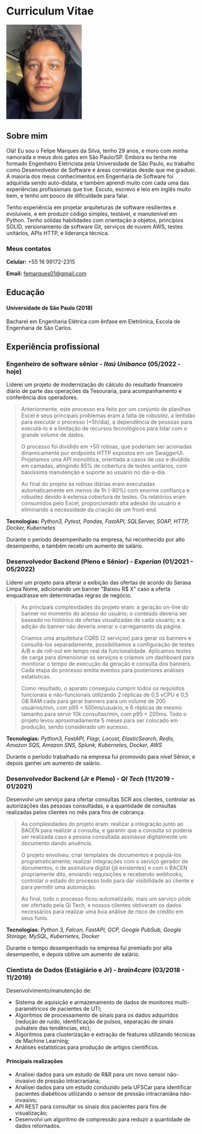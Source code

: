# Curriculum Vitae

<img src="./me.JPG" alt="me" width="200"/>

## Sobre mim

Olá! Eu sou o Felipe Marques da Silva, tenho 29 anos, e moro com minha namorada e meus dois gatos em São Paulo/SP.
Embora eu tenha me formado Engenheiro Eletricista pela Universidade de São Paulo, eu trabalho como Desenvolvedor de
Software e áreas correlatas desde que me graduei. A maioria dos meus conhecimentos em Engenharia de Software foi
adquirida sendo auto-didata, e também aprendi muito com cada uma das experiências profissionais que tive. Escuto,
escrevo e leio em inglês muito bem, e tenho um pouco de dificuldade para falar.

Tenho experiência em projetar arquiteturas de software resilientes e evoluíveis, e em produzir código simples, testável,
e manutenível em Python. Tenho sólidas habilidades com orientação a objetos, princípios SOLID, versionamento de software
Git, serviços de nuvem AWS, testes unitários, APIs HTTP, e liderança técnica.

### Meus contatos

**Celular:** +55 16 99172-2315

**Email:** femarques01@gmail.com

## Educação

#### Universidade de São Paulo (2018)

Bacharel em Engenharia Elétrica com ênfase em Eletrônica, Escola de Engenharia de São Carlos.

## Experiência profissional

### **Engenheiro de software sênior** - *Itaú Unibanco* (05/2022 - hoje)

Liderei um projeto de modernização do cálculo do resultado financeiro diário de parte das operações da Tesouraria, para
acompanhamento e conferência dos operadores.

> Anteriormente, este processo era feito por um conjunto de planilhas Excel e seus principais problemas eram a falta
> de robustez, a lentidão para executar o processo (+5h/dia), a dependência de pessoas para executá-lo e a limitação de
> recursos tecnológicos para lidar com o grande volume de dados.
>
> O processo foi dividido em +50 rotinas, que poderiam ser acionadas dinamicamente por endpoints HTTP expostos em um
> SwaggerUI. Projetamos uma API monolítica, orientada a casos de uso e dividida em camadas, atingindo 85% de cobertura 
> de testes unitários, com baixíssima manutenção e suporte ao usuário no dia-a-dia.
>
> Ao final do projeto as rotinas diárias eram executadas automaticamente em menos de 1h (-80%) com enorme
> confiança e robustez devido à extensa cobertura de testes. Os relatórios eram consumidos pelo Excel, proporcionado
> alta adesão do usuário e eliminando a necessidade da criação de um front-end.

**Tecnologias:** *Python3, Pytest, Pandas, FastAPI, SQLServer, SOAP, HTTP, Docker, Kubernetes*

Durante o período desempenhado na empresa, fui reconhecido por alto desempenho, e também recebi um aumento 
de salário.

### **Desenvolvedor Backend** (Pleno e Sênior) - *Experian* (01/2021 - 05/2022)

Liderei um projeto para alterar a exibição das ofertas de acordo do Serasa Limpa Nome, adicionando um banner 
"Baixou R$ X" caso a oferta enquadrasse em determinadas regras de negócio.

> As principais complexidades do projeto eram: a geração on-line do banner no momento do acesso do usuário; o conteúdo
> deveria ser baseado no histórico de ofertas visualizadas de cada usuário; e a adição do banner não deveria onerar o
> carregamento da página.
>
> Criamos uma arquitetura CQRS (2 serviços) para gerar os banners e consultá-los separadamente, possibilitamos
> a configuração de testes A/B e de roll-out em tempo real da funcionalidade. Aplicamos testes de carga para dimensionar
> os serviços e criamos um dashboard para monitorar o tempo de execução da geração e consulta dos banners. Cada etapa do 
> processo emitia eventos para posteriores análises estatísticas.
>
> Como resultado, o aparato conseguiu cumprir todos os requisitos funcionais e não-funcionais utilizando 2 réplicas 
> de 0,5 vCPU e 0,5 GB RAM cada para gerar banners para um volume de 200 usuários/min, com p95 < 500ms/usuário, e 6 
> réplicas de mesmo tamanho para servir 10k consultas/min, com p95 < 200ms. Todo o projeto levou aproximadamente 5 
> meses para ser colocado em produção, sendo considerado um sucesso.

**Tecnologias:** *Python3, FastAPI, Flagr, Locust, ElasticSearch, Redis, Amazon SQS, Amazon SNS, Splunk, Kubernetes,
Docker, AWS*

Durante o período trabalhado na empresa fui promovido para nível Sênior, e depois ganhei um aumento de salário.

### **Desenvolvedor Backend** (Jr e Pleno) - *QI Tech* (11/2019 - 01/2021)

Desenvolvi um serviço para ofertar consultas SCR aos clientes, controlar as autorizações das pessoas consultadas, e 
a quantidade de consultas realizadas pelos clientes no mês para fins de cobrança.

> As complexidades do projeto eram: realizar a integração junto ao BACEN para realizar a consulta; e garantir 
> que a consulta só poderia ser realizada caso a pessoa consultada assinasse digitalmente um documento dando anuência.
> 
> O projeto envolveu: criar templates de documentos e populá-los programaticamente; realizar integrações com o serviço
> gerador de documentos, o de assinatura digital (já existentes) e com o BACEN propriamente dito, enviando requisições
> e recebendo webhooks; controlar o estado do processo todo para dar visibilidade ao cliente e para permitir uma 
> automação.
> 
> Ao final, todo o processo ficou automatizado, mais um serviço pôde ser ofertado pela QI Tech, e nossos clientes
> obtiveram os dados necessários para realizar uma boa análise de risco de crédito em seus funis.

**Tecnologias**: *Python 3, Falcon, FastAPI, GCP, Google PubSub, Google Storage, MySQL, Kubernetes, Docker* 

Durante o tempo desempenhado na empresa fui premiado por alta desempenho, e depois obtive um aumento de salário.

### **Cientista de Dados** (Estágiário e Jr) - *brain4care* (03/2018 - 11/2019)

Desenvolvimento/manutenção de:

- Sistema de aquisição e armazenamento de dados de monitores multi-paramétricos de pacientes de UTI;
- Algoritmos de processamento de sinais para os dados adquiridos (redução de ruído, identificação de pulsos,
  separação de sinais pulsáteis das tendências, etc);
- Algoritmos para clusterização e extração de features utilizando técnicas de Machine Learning;
- Análises estatísticas para produção de artigos científicos.

#### Principais realizações

- Analisei dados para um estudo de R&R para um novo sensor não-invasivo de pressão intracraniana;
- Analisei dados para um estudo conduzido pela UFSCar para identificar pacientes diabéticos utilizando o sensor de
  pressão intracraniâna não-invasivo;
- API REST para consultar os sinais dos pacientes para fins de visualização;
- Desenvolvi um algoritmo de compressão para reduzir a quantidade de dados retornados.

